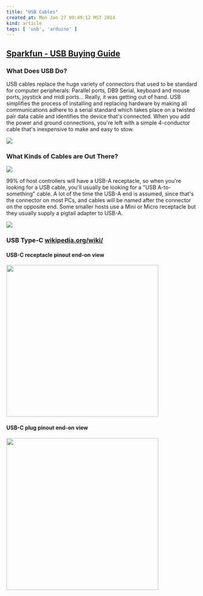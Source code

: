 ```yaml
---
title: "USB Cables"
created_at: Mon Jan 27 09:49:12 MST 2014
kind: article
tags: [ 'usb', 'arduino' ]
---
```


## [Sparkfun - USB Buying Guide](https://www.sparkfun.com/pages/USB_Guide)


### What Does USB Do?

USB cables replace the huge variety of connectors that used to be standard
for computer peripherals: Parallel ports, DB9 Serial, keyboard and mouse
ports, joystick and midi ports... Really, it was getting out of hand. USB
simplifies the process of installing and replacing hardware by making all
communications adhere to a serial standard which takes place on a twisted
pair data cable and identifies the device that's connected. When you add
the power and ground connections, you're left with a simple 4-conductor
cable that's inexpensive to make and easy to stow.

<img src="/assets/images/500px-USB_half.png" >
 

### What Kinds of Cables are Out There?

<img src="/assets/images/500px-Types-usb_th1_half.png" >

99% of host controllers will have a USB-A receptacle, so when
you're looking for a USB cable, you'll usually be looking for a "USB
A-to-something" cable. A lot of the time the USB-A end is assumed, since
that's the connector on most PCs, and cables will be named after the
connector on the opposite end. Some smaller hosts use a Mini or Micro
receptacle but they usually supply a pigtail adapter to USB-A.


<img src="/assets/images/USBTypes2.jpg" >

<h3>
  USB Type-C
  <a href="https://en.wikipedia.org/wiki/USB-C" target="_blank">wikipedia.org/wiki/</a>
</h3>

<h4>USB-C receptacle pinout end-on view</h4>

<img type="image/svg+xml" src="/assets/images/usb-type-c-receptacle-pinout.svg" width="400px"/>

<h4>USB-C plug pinout end-on view</h4>

<img type="image/svg+xml" src="/assets/images/usb-type-c-plug-pinout.svg" width="400px">

<!--
html boilerplate
<a href="" target="_blank"></a>
<a name=""></a>
<img src="" width="400px">
<ul>
  <li></li>
</ul>
<pre>
</pre>
<pre><code>
</code></pre>
<math xmlns='http://www.w3.org/1998/Math/MathML' display='block'>
</math>
-->
